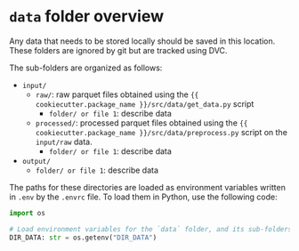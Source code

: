 # `data` folder overview

Any data that needs to be stored locally should be saved in this location. 
These folders are ignored by git but are tracked using DVC.

The sub-folders are organized as follows:

- `input/`
  - `raw/`: raw parquet files obtained using the `{{ cookiecutter.package_name }}/src/data/get_data.py` script
    - `folder/ or file 1`: describe data 
  - `processed/`: processed parquet files obtained using the `{{ cookiecutter.package_name }}/src/data/preprocess.py` script on the `input/raw` data.
    - `folder/ or file 1`: describe data 
- `output/`
    - `folder/ or file 1`: describe data 


The paths for these directories are loaded as environment variables written in `.env` by the
`.envrc` file. To load them in Python, use the following code:

```python
import os

# Load environment variables for the `data` folder, and its sub-folders
DIR_DATA: str = os.getenv("DIR_DATA")
```
